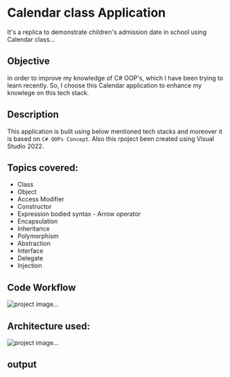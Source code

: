 # Calendar class Application
It's a replica to demonstrate children's admission date in school using Calendar class...


## Objective
In order to improve my knowledge of C# OOP's, which I have been trying to learn recently. So, I choose this Calendar application to enhance my knowlege on this tech stack.


## Description
This application is built using below mentioned tech stacks and moreover it is based on  `C# OOPs Concept`. Also this rpoject been created using Visual Studio 2022.


## Topics covered:
* Class
* Object
* Access Modifier
* Constructor
* Expression bodied syntax - Arrow operator
* Encapsulation
* Inheritance
* Polymorphism
* Abstraction
* Interface
* Delegate
* Injection


## Code Workflow
<img src='output img-1.png' alt='project image...' /> <br />


## Architecture used:
<img src='output img-2.png' alt='project image...' />


## output
